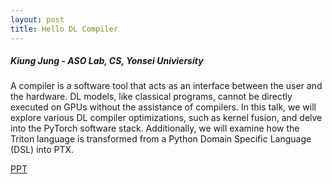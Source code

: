 ```yaml
---
layout: post
title: Hello DL Compiler
---
```


<h5>
    Kiung Jung - ASO Lab, CS, Yonsei Univiersity
</h5>

A compiler is a software tool that acts as an interface between the user and the hardware. DL models, like classical programs, cannot be directly executed on GPUs without the assistance of compilers. In this talk, we will explore various DL compiler optimizations, such as kernel fusion, and delve into the PyTorch software stack. Additionally, we will examine how the Triton language is transformed from a Python Domain Specific Language (DSL) into PTX.

[PPT](https://docs.google.com/presentation/d/1yn0_95n2e0-lPO7wdq5uU0uiIJ2u1uUN-pGrc4tTkF8/edit?usp=sharing)